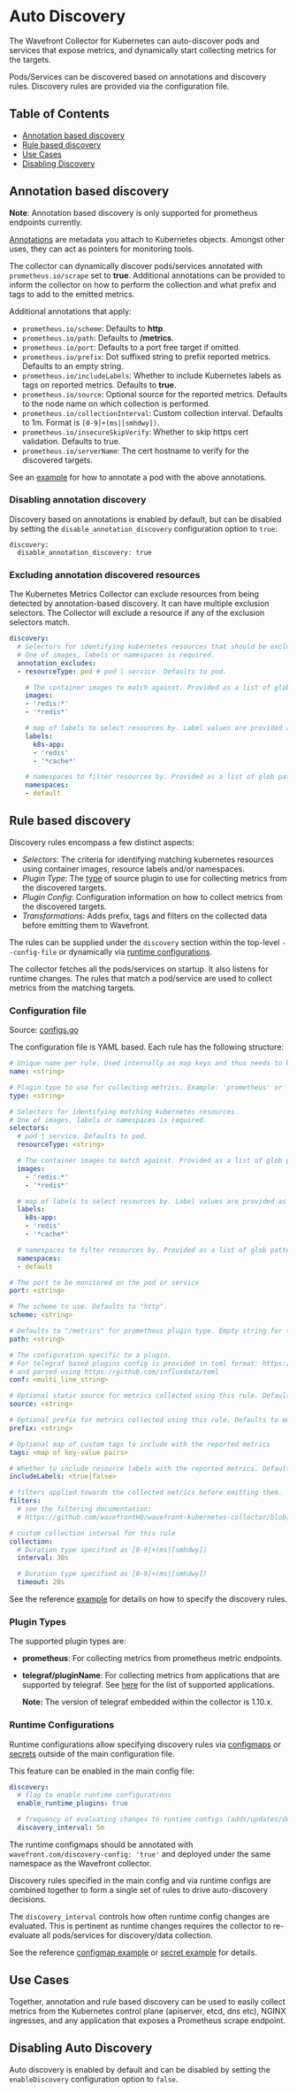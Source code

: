 # Auto Discovery

The Wavefront Collector for Kubernetes can auto-discover pods and services that expose metrics, and dynamically start collecting metrics for the targets.

Pods/Services can be discovered based on annotations and discovery rules. Discovery rules are provided via the configuration file.

## Table of Contents
* [Annotation based discovery](#annotation-based-discovery)
* [Rule based discovery](#rule-based-discovery)
* [Use Cases](#use-cases)
* [Disabling Discovery](#disabling-auto-discovery)

## Annotation based discovery
**Note**: Annotation based discovery is only supported for prometheus endpoints currently.

[Annotations](https://kubernetes.io/docs/concepts/overview/working-with-objects/annotations/) are metadata you attach to Kubernetes objects. Amongst other uses, they can act as pointers for monitoring tools.

The collector can dynamically discover pods/services annotated with `prometheus.io/scrape` set to **true**. Additional annotations can be provided to inform the collector on how to perform the collection and what prefix and tags to add to the emitted metrics.

Additional annotations that apply:
- `prometheus.io/scheme`: Defaults to **http**.
- `prometheus.io/path`: Defaults to **/metrics**.
- `prometheus.io/port`: Defaults to a port free target if omitted.
- `prometheus.io/prefix`: Dot suffixed string to prefix reported metrics. Defaults to an empty string.
- `prometheus.io/includeLabels`: Whether to include Kubernetes labels as tags on reported metrics. Defaults to **true**.
- `prometheus.io/source`: Optional source for the reported metrics. Defaults to the node name on which collection is performed.
- `prometheus.io/collectionInterval`: Custom collection interval. Defaults to 1m. Format is `[0-9]+(ms|[smhdwy])`.
- `prometheus.io/insecureSkipVerify`: Whether to skip https cert validation. Defaults to true.
- `prometheus.io/serverName`: The cert hostname to verify for the discovered targets.

See an [example](../../collector/deploy/examples/prometheus-annotations-example.yaml) for how to annotate a pod with the above annotations.

### Disabling annotation discovery
Discovery based on annotations is enabled by default, but can be disabled by setting the `disable_annotation_discovery` configuration option to `true`:

```
discovery:
  disable_annotation_discovery: true
```

### Excluding annotation discovered resources

The Kubernetes Metrics Collector can exclude resources from being detected by annotation-based discovery. It can have multiple exclusion
selectors. The Collector will exclude a resource if any of the exclusion selectors match.

```yaml
discovery:
  # Selectors for identifying kubernetes resources that should be excluded from annotation based discovery.
  # One of images, labels or namespaces is required.
  annotation_excludes:
  - resourceType: pod # pod | service. Defaults to pod.

    # The container images to match against. Provided as a list of glob pattern strings. Ex: 'redis*'
    images:
    - 'redis:*'
    - '*redis*'

    # map of labels to select resources by. Label values are provided as a list of glob pattern strings.
    labels:
      k8s-app:
      - 'redis'
      - '*cache*'

    # namespaces to filter resources by. Provided as a list of glob pattern strings.
    namespaces:
    - default
```

## Rule based discovery
Discovery rules encompass a few distinct aspects:
- *Selectors*: The criteria for identifying matching kubernetes resources using container images, resource labels and/or namespaces.
- *Plugin Type*: The [type](#plugin-types) of source plugin to use for collecting metrics from the discovered targets.
- *Plugin Config*: Configuration information on how to collect metrics from the discovered targets.
- *Transformations*: Adds prefix, tags and filters on the collected data before emitting them to Wavefront.

The rules can be supplied under the `discovery` section within the top-level `--config-file` or dynamically via [runtime configurations](#runtime-configurations).

The collector fetches all the pods/services on startup. It also listens for runtime changes. The rules that match a pod/service are used to collect metrics from the matching targets.

### Configuration file
Source: [configs.go](../../collector/internal/discovery/configs.go)

The configuration file is YAML based. Each rule has the following structure:
```yaml
# Unique name per rule. Used internally as map keys and thus needs to be unique per rule.
name: <string>

# Plugin type to use for collecting metrics. Example: 'prometheus' or 'telegraf/redis'
type: <string>

# Selectors for identifying matching kubernetes resources.
# One of images, labels or namespaces is required.
selectors:
  # pod | service. Defaults to pod.
  resourceType: <string>

  # The container images to match against. Provided as a list of glob pattern strings. Ex: 'redis*'
  images:
    - 'redis:*'
    - '*redis*'

  # map of labels to select resources by. Label values are provided as a list of glob pattern strings.
  labels:
    k8s-app:
    - 'redis'
    - '*cache*'

  # namespaces to filter resources by. Provided as a list of glob pattern strings.
  namespaces:
  - default

# The port to be monitored on the pod or service
port: <string>

# The scheme to use. Defaults to "http".
scheme: <string>

# Defaults to "/metrics" for prometheus plugin type. Empty string for telegraf plugins.
path: <string>

# The configuration specific to a plugin.
# For telegraf based plugins config is provided in toml format: https://github.com/toml-lang/toml
# and parsed using https://github.com/influxdata/toml
conf: <multi_line_string>

# Optional static source for metrics collected using this rule. Defaults to agent node name.
source: <string>

# Optional prefix for metrics collected using this rule. Defaults to empty string.
prefix: <string>

# Optional map of custom tags to include with the reported metrics
tags: <map of key-value pairs>

# Whether to include resource labels with the reported metrics. Defaults to "true".
includeLabels: <true|false>

# filters applied towards the collected metrics before emitting them.
filters:
  # see the filtering documentation:
  # https://github.com/wavefrontHQ/wavefront-kubernetes-collector/blob/main/docs/filtering.md

# custom collection interval for this rule
collection:
  # Duration type specified as [0-9]+(ms|[smhdwy])
  interval: 30s

  # Duration type specified as [0-9]+(ms|[smhdwy])
  timeout: 20s
```
See the reference [example](../../collector/deploy/examples/conf.example.yaml) for details on how to specify the discovery rules.

### Plugin Types
The supported plugin types are:
- **prometheus**: For collecting metrics from prometheus metric endpoints.
- **telegraf/pluginName**: For collecting metrics from applications that are supported by telegraf. See [here](metrics.md#telegraf-source) for the list of supported applications.

  **Note:** The version of telegraf embedded within the collector is 1.10.x.

### Runtime Configurations
Runtime configurations allow specifying discovery rules via [configmaps](https://kubernetes.io/docs/concepts/configuration/configmap/) or [secrets](https://kubernetes.io/docs/concepts/configuration/secret/) outside of the main configuration file.

This feature can be enabled in the main config file:
```yaml
discovery:
  # flag to enable runtime configurations
  enable_runtime_plugins: true

  # frequency of evaluating changes to runtime configs (adds/updates/deletes)
  discovery_interval: 5m
```
The runtime configmaps should be annotated with `wavefront.com/discovery-config: 'true'` and deployed under the same namespace as the Wavefront collector.

Discovery rules specified in the main config and via runtime configs are combined together to form a single set of rules to drive auto-discovery decisions.

The `discovery_interval` controls how often runtime config changes are evaluated. This is pertinent as runtime changes requires the collector to re-evaluate all pods/services for discovery/data collection.

See the reference [configmap example](../../collector/deploy/examples/runtime/memcached-runtime-config.yaml) or [secret example](../../collector/deploy/examples/runtime/memcached-runtime-secret-config.yaml) for details.

## Use Cases
Together, annotation and rule based discovery can be used to easily collect metrics from the Kubernetes control plane (apiserver, etcd, dns etc), NGINX ingresses, and any application that exposes a Prometheus scrape endpoint.

## Disabling Auto Discovery
Auto discovery is enabled by default and can be disabled by setting the `enableDiscovery` configuration option to `false`.
